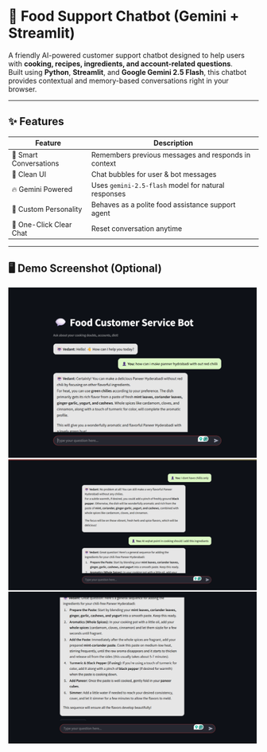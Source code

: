 # 🍳 Food Support Chatbot (Gemini + Streamlit)

A friendly AI-powered customer support chatbot designed to help users with **cooking, recipes, ingredients, and account-related questions**.  
Built using **Python**, **Streamlit**, and **Google Gemini 2.5 Flash**, this chatbot provides contextual and memory-based conversations right in your browser.

---

## ✨ Features

| Feature | Description |
|--------|-------------|
| 🤖 Smart Conversations | Remembers previous messages and responds in context |
| 🎨 Clean UI | Chat bubbles for user & bot messages |
| 🔥 Gemini Powered | Uses `gemini-2.5-flash` model for natural responses |
| 🧠 Custom Personality | Behaves as a polite food assistance support agent |
| 🧹 One-Click Clear Chat | Reset conversation anytime |

---

## 🖥️ Demo Screenshot (Optional)
<img src="./screenshot1.png" width="500"/>

<img src="./screenshot2.png" width="500"/>

<img src="./screenshot3.png" width="500"/>
